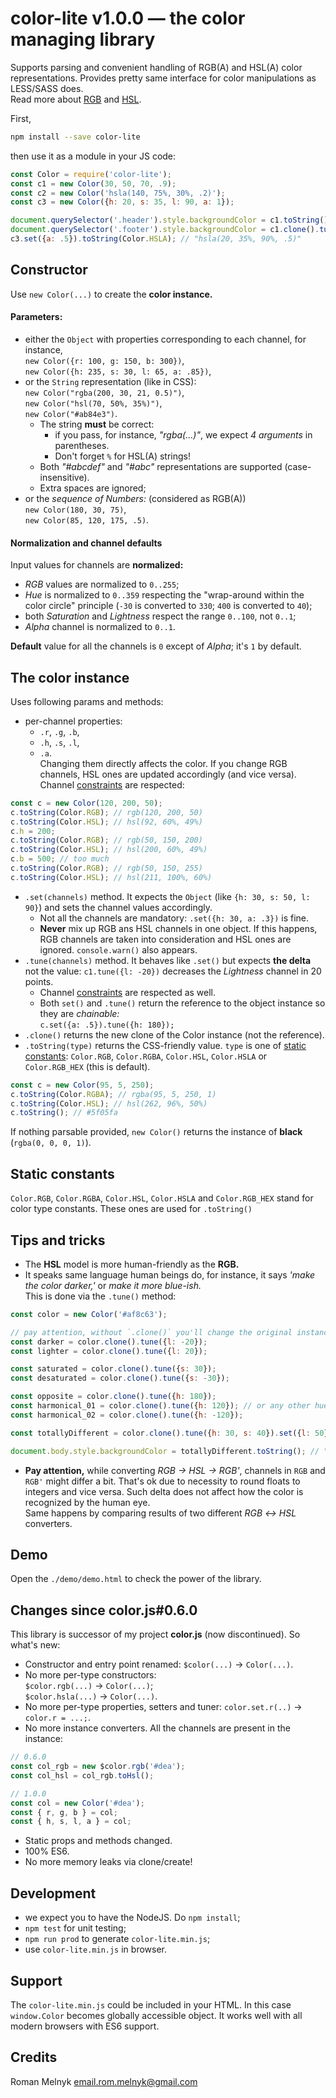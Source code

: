 # color-lite v1.0.0 &mdash; the color managing library

Supports parsing and convenient handling of RGB(A) and HSL(A) color representations. Provides pretty same interface for color manipulations as LESS/SASS does.  
   Read more about [RGB](https://en.wikipedia.org/wiki/RGB_color_model) and [HSL](https://en.wikipedia.org/wiki/HSL_and_HSV).

First,
```bash
npm install --save color-lite
```

then use it as a module in your JS code:
```javascript
const Color = require('color-lite');
const c1 = new Color(30, 50, 70, .9);
const c2 = new Color('hsla(140, 75%, 30%, .2)');
const c3 = new Color({h: 20, s: 35, l: 90, a: 1});

document.querySelector('.header').style.backgroundColor = c1.toString();
document.querySelector('.footer').style.backgroundColor = c1.clone().tune({l: -20}).toString(); // a bit lighter
c3.set({a: .5}).toString(Color.HSLA); // "hsla(20, 35%, 90%, .5)"
```


## Constructor

Use `new Color(...)` to create the **color instance.**


#### Parameters:

* either the `Object` with properties corresponding to each channel, for instance,  
   `new Color({r: 100, g: 150, b: 300})`,  
   `new Color({h: 235, s: 30, l: 65, a: .85})`,
* or the `String` representation (like in CSS):  
   `new Color("rgba(200, 30, 21, 0.5)")`,  
   `new Color("hsl(70, 50%, 35%)")`,  
   `new Color("#ab84e3")`.
  * The string **must** be correct:
    - if you pass, for instance, _"rgba(...)"_, we expect _4 arguments_ in parentheses.  
    - Don't forget `%` for HSL(A) strings!
  * Both _"#abcdef"_ and _"#abc"_ representations are supported (case-insensitive).
  * Extra spaces are ignored;
* or the _sequence of Numbers:_ (considered as RGB(A))  
   `new Color(180, 30, 75)`,  
   `new Color(85, 120, 175, .5)`.


#### Normalization and channel defaults

Input values for channels are **normalized:**
* _RGB_ values are normalized to `0..255`;
* _Hue_ is normalized to `0..359` respecting the "wrap-around within the color circle" principle (`-30` is converted to `330`; `400` is converted to `40`);
* both _Saturation_ and _Lightness_ respect the range `0..100`, not `0..1`;
* _Alpha_ channel is normalized to `0..1`.

**Default** value for all the channels is `0` except of _Alpha_; it's `1` by default.


## The color instance

Uses following params and methods:

* per-channel properties:
  * `.r`, `.g`, `.b`,
  * `.h`, `.s`, `.l`,
  * `.a`.  
   Changing them directly affects the color. If you change RGB channels, HSL ones are updated accordingly (and vice versa). Channel [constraints](#normalization-and-channel-defaults) are respected:
```javascript
const c = new Color(120, 200, 50);
c.toString(Color.RGB); // rgb(120, 200, 50)
c.toString(Color.HSL); // hsl(92, 60%, 49%)
c.h = 200;
c.toString(Color.RGB); // rgb(50, 150, 200)
c.toString(Color.HSL); // hsl(200, 60%, 49%)
c.b = 500; // too much
c.toString(Color.RGB); // rgb(50, 150, 255)
c.toString(Color.HSL); // hsl(211, 100%, 60%)
```
* `.set(channels)` method. It expects the `Object` (like `{h: 30, s: 50, l: 90}`) and sets the channel values accordingly.
  * Not all the channels are mandatory: `.set({h: 30, a: .3})` is fine.
  * **Never** mix up RGB ans HSL channels in one object. If this happens, RGB channels are taken into consideration and HSL ones are ignored. `console.warn()` also appears.
* `.tune(channels)` method. It behaves like `.set()` but expects **the delta** not the value: `c1.tune({l: -20})` decreases the _Lightness_ channel in 20 points.
  * Channel [constraints](#normalization-and-channel-defaults) are respected as well.
  * Both `set()` and `.tune()` return the reference to the object instance so they are _chainable:_  
   `c.set({a: .5}).tune({h: 180});`
* `.clone()` returns the new clone of the Color instance (not the reference).
* `.toString(type)` returns the CSS-friendly value. `type` is one of [static constants](#static-constants): `Color.RGB`, `Color.RGBA`, `Color.HSL`, `Color.HSLA` or `Color.RGB_HEX` (this is default).
```javascript
const c = new Color(95, 5, 250);
c.toString(Color.RGBA); // rgba(95, 5, 250, 1)
c.toString(Color.HSL); // hsl(262, 96%, 50%)
c.toString(); // #5f05fa
```

If nothing parsable provided, `new Color()` returns the instance of **black** (`rgba(0, 0, 0, 1)`).


## Static constants

`Color.RGB`, `Color.RGBA`, `Color.HSL`, `Color.HSLA` and `Color.RGB_HEX` stand for color type constants. These ones are used for `.toString()`


## Tips and tricks

* The **HSL** model is more human-friendly as the **RGB.**
* It speaks same language human beings do, for instance, it says _'make the color darker,'_ or _make it more blue-ish._  
   This is done via the `.tune()` method:
```javascript
const color = new Color('#af8c63');

// pay attention, without `.clone()` you'll change the original instance!
const darker = color.clone().tune({l: -20});
const lighter = color.clone().tune({l: 20});

const saturated = color.clone().tune({s: 30});
const desaturated = color.clone().tune({s: -30});

const opposite = color.clone().tune({h: 180});
const harmonical_01 = color.clone().tune({h: 120}); // or any other hue shift
const harmonical_02 = color.clone().tune({h: -120});

const totallyDifferent = color.clone().tune({h: 30, s: 40}).set({l: 50}); // the sequence might be continued

document.body.style.backgroundColor = totallyDifferent.toString(); // "#d5db24"
```
* **Pay attention,** while converting _RGB &rarr; HSL &rarr; RGB'_, channels in `RGB` and `RGB'` might differ a bit. That's ok due to necessity to round floats to integers and vice versa. Such delta does not affect how the color is recognized by the human eye.  
   Same happens by comparing results of two different _RGB &harr; HSL_ converters.


## Demo

Open the `./demo/demo.html` to check the power of the library.


## Changes since color.js#0.6.0

This library is successor of my project **color.js** (now discontinued). So what's new:

* Constructor and entry point renamed: `$color(...)` &rarr; `Color(...)`.
* No more per-type constructors:  
   `$color.rgb(...)` &rarr; `Color(...)`;  
   `$color.hsla(...)` &rarr; `Color(...)`.
* No more per-type properties, setters and tuner: `color.set.r(..)` &rarr; `color.r = ...;`.
* No more instance converters. All the channels are present in the instance:
```javascript
// 0.6.0
const col_rgb = new $color.rgb('#dea');
const col_hsl = col_rgb.toHsl();

// 1.0.0
const col = new Color('#dea');
const { r, g, b } = col;
const { h, s, l, a } = col;
```
* Static props and methods changed.
* 100% ES6.
* No more memory leaks via clone/create!


## Development

* we expect you to have the NodeJS. Do `npm install`;
* `npm test` for unit testing;
* `npm run prod` to generate `color-lite.min.js`;
* use `color-lite.min.js` in browser.


## Support

The `color-lite.min.js` could be included in your HTML. In this case `window.Color` becomes globally accessible object. It works well with all modern browsers with ES6 support.


## Credits

Roman Melnyk <email.rom.melnyk@gmail.com>
